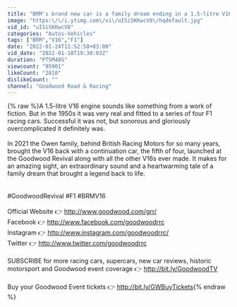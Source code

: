 ```yaml
---
title: "BRM's brand new car is a family dream ending in a 1.5-litre V16 F1 car | Goodwood Revival"
image: "https:\/\/i.ytimg.com\/vi\/uISiSKKwcV8\/hqdefault.jpg"
vid_id: "uISiSKKwcV8"
categories: "Autos-Vehicles"
tags: ["BRM","V16","F1"]
date: "2022-01-24T11:52:58+03:00"
vid_date: "2022-01-18T19:30:03Z"
duration: "PT5M48S"
viewcount: "95901"
likeCount: "2810"
dislikeCount: ""
channel: "Goodwood Road & Racing"
---
```

{% raw %}A 1.5-litre V16 engine sounds like something from a work of fiction. But in the 1950s it was very real and fitted to a series of four F1 racing cars. Successful it was not, but sonorous and gloriously overcomplicated it definitely was.<br /><br />In 2021 the Owen family, behind British Racing Motors for so many years, brought the V16 back with a continuation car, the fifth of four, launched at the Goodwood Revival along with all the other V16s ever made. It makes for an amazing sight, an extraordinary sound and a heartwarming tale of a family dream that brought a legend back to life.<br /><br /><br />#GoodwoodRevival #F1 #BRMV16 <br /><br />Official Website 👉 <a rel="nofollow" target="blank" href="http://www.goodwood.com/grr/">http://www.goodwood.com/grr/</a><br />Facebook 👉 <a rel="nofollow" target="blank" href="http://www.facebook.com/goodwoodrrc">http://www.facebook.com/goodwoodrrc</a><br />Instagram 👉 <a rel="nofollow" target="blank" href="http://www.instagram.com/goodwoodrrc/">http://www.instagram.com/goodwoodrrc/</a> <br />Twitter 👉 <a rel="nofollow" target="blank" href="http://www.twitter.com/goodwoodrrc">http://www.twitter.com/goodwoodrrc</a><br /><br />SUBSCRIBE for more racing cars, supercars, new car reviews, historic motorsport and Goodwood event coverage  👉 <a rel="nofollow" target="blank" href="http://bit.ly/GoodwoodTV">http://bit.ly/GoodwoodTV</a><br /><br />Buy your Goodwood Event tickets 👉 <a rel="nofollow" target="blank" href="http://bit.ly/GWBuyTickets">http://bit.ly/GWBuyTickets</a>{% endraw %}

